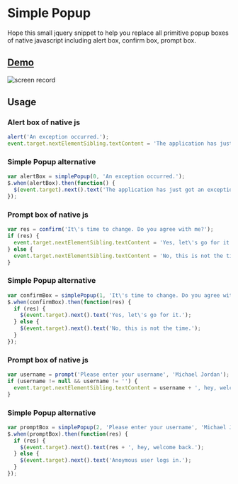 # Simple Popup
Hope this small jquery snippet to help you replace all primitive popup boxes of native javascript including alert box, confirm box, prompt box.

## [Demo](http://dabeng.github.io/Simple-Popup/)
![screen record](http://dabeng.github.io/Simple-Popup/screen-record.gif)

## Usage

### Alert box of native js
```javascript
alert('An exception occurred.');
event.target.nextElementSibling.textContent = 'The application has just got an exception.';
```
### Simple Popup alternative
```javascript
var alertBox = simplePopup(0, 'An exception occurred.');
$.when(alertBox).then(function() {
  $(event.target).next().text('The application has just got an exception.');
});
```
### Prompt box of native js
```javascript
var res = confirm('It\'s time to change. Do you agree with me?');
if (res) {
  event.target.nextElementSibling.textContent = 'Yes, let\'s go for it.';
} else {
  event.target.nextElementSibling.textContent = 'No, this is not the time.';
}
```
### Simple Popup alternative
```javascript
var confirmBox = simplePopup(1, 'It\'s time to change. Do you agree with me?');
$.when(confirmBox).then(function(res) {
  if (res) {
    $(event.target).next().text('Yes, let\'s go for it.');
  } else {
    $(event.target).next().text('No, this is not the time.');
  }
});
```
### Prompt box of native js
```javascript
var username = prompt('Please enter your username', 'Michael Jordan');
if (username != null && username != '') {
  event.target.nextElementSibling.textContent = username + ', hey, welcome back.';
}
```
### Simple Popup alternative
```javascript
var promptBox = simplePopup(2, 'Please enter your username', 'Michael Jordan');
$.when(promptBox).then(function(res) {
  if (res) {
    $(event.target).next().text(res + ', hey, welcome back.');
  } else {
    $(event.target).next().text('Anoymous user logs in.');
  }
});
```
